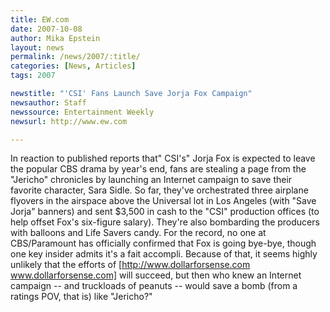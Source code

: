 ```yaml
---
title: EW.com 
date: 2007-10-08
author: Mika Epstein
layout: news
permalink: /news/2007/:title/
categories: [News, Articles]
tags: 2007

newstitle: "'CSI' Fans Launch Save Jorja Fox Campaign"
newsauthor: Staff
newssource: Entertainment Weekly 
newsurl: http://www.ew.com

---
```


In reaction to published reports that" CSI's" Jorja Fox is expected to leave the popular CBS drama by year's end, fans are stealing a page from the "Jericho" chronicles by launching an Internet campaign to save their favorite character, Sara Sidle. So far, they've orchestrated three airplane flyovers in the airspace above the Universal lot in Los Angeles (with "Save Jorja" banners) and sent $3,500 in cash to the "CSI" production offices (to help offset Fox's six-figure salary). They're also bombarding the producers with balloons and Life Savers candy. For the record, no one at CBS/Paramount has officially confirmed that Fox is going bye-bye, though one key insider admits it's a fait accompli. Because of that, it seems highly unlikely that the efforts of [http://www.dollarforsense.com www.dollarforsense.com] will succeed, but then who knew an Internet campaign -- and truckloads of peanuts -- would save a bomb (from a ratings POV, that is) like "Jericho?"